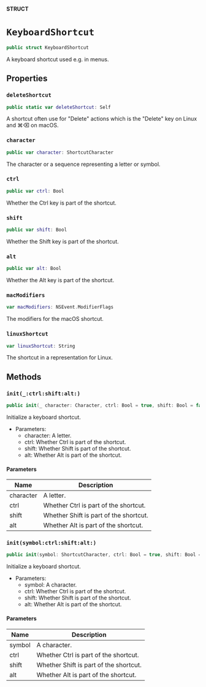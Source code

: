 **STRUCT**

# `KeyboardShortcut`

```swift
public struct KeyboardShortcut
```

A keyboard shortcut used e.g. in menus.

## Properties
### `deleteShortcut`

```swift
public static var deleteShortcut: Self
```

A shortcut often use for "Delete" actions which is the "Delete" key on Linux and ⌘⌫ on macOS.

### `character`

```swift
public var character: ShortcutCharacter
```

The character or a sequence representing a letter or symbol.

### `ctrl`

```swift
public var ctrl: Bool
```

Whether the Ctrl key is part of the shortcut.

### `shift`

```swift
public var shift: Bool
```

Whether the Shift key is part of the shortcut.

### `alt`

```swift
public var alt: Bool
```

Whether the Alt key is part of the shortcut.

### `macModifiers`

```swift
var macModifiers: NSEvent.ModifierFlags
```

The modifiers for the macOS shortcut.

### `linuxShortcut`

```swift
var linuxShortcut: String
```

The shortcut in a representation for Linux.

## Methods
### `init(_:ctrl:shift:alt:)`

```swift
public init(_ character: Character, ctrl: Bool = true, shift: Bool = false, alt: Bool = false)
```

Initialize a keyboard shortcut.
- Parameters:
    - character: A letter.
    - ctrl: Whether Ctrl is part of the shortcut.
    - shift: Whether Shift is part of the shortcut.
    - alt: Whether Alt is part of the shortcut.

#### Parameters

| Name | Description |
| ---- | ----------- |
| character | A letter. |
| ctrl | Whether Ctrl is part of the shortcut. |
| shift | Whether Shift is part of the shortcut. |
| alt | Whether Alt is part of the shortcut. |

### `init(symbol:ctrl:shift:alt:)`

```swift
public init(symbol: ShortcutCharacter, ctrl: Bool = true, shift: Bool = false, alt: Bool = false)
```

Initialize a keyboard shortcut.
- Parameters:
    - symbol: A character.
    - ctrl: Whether Ctrl is part of the shortcut.
    - shift: Whether Shift is part of the shortcut.
    - alt: Whether Alt is part of the shortcut.

#### Parameters

| Name | Description |
| ---- | ----------- |
| symbol | A character. |
| ctrl | Whether Ctrl is part of the shortcut. |
| shift | Whether Shift is part of the shortcut. |
| alt | Whether Alt is part of the shortcut. |